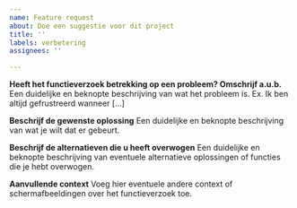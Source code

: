 ```yaml
---
name: Feature request
about: Doe een suggestie voor dit project
title: ''
labels: verbetering
assignees: ''

---
```


**Heeft het functieverzoek betrekking op een probleem? Omschrijf a.u.b.**
Een duidelijke en beknopte beschrijving van wat het probleem is. Ex. Ik ben altijd gefrustreerd wanneer [...]

**Beschrijf de gewenste oplossing**
Een duidelijke en beknopte beschrijving van wat je wilt dat er gebeurt.

**Beschrijf de alternatieven die u heeft overwogen**
Een duidelijke en beknopte beschrijving van eventuele alternatieve oplossingen of functies die je hebt overwogen.

**Aanvullende context**
Voeg hier eventuele andere context of schermafbeeldingen over het functieverzoek toe.
